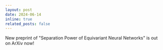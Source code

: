 ```yaml
---
layout: post
date: 2024-06-14
inline: true
related_posts: false
---
```


New preprint of "Separation Power of Equivariant Neural Networks" is out on ArXiv now!
